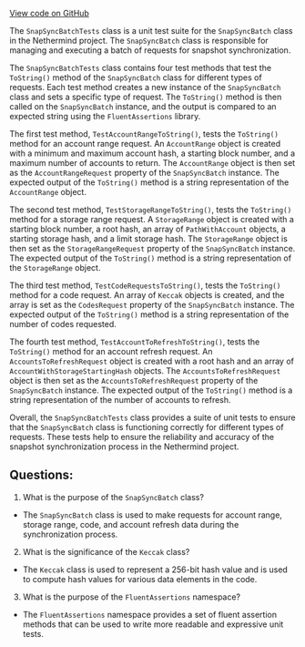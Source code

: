 [View code on GitHub](https://github.com/NethermindEth/nethermind/src/Nethermind/Nethermind.Synchronization.Test/SnapSync/SnapSyncBatchTests.cs)

The `SnapSyncBatchTests` class is a unit test suite for the `SnapSyncBatch` class in the Nethermind project. The `SnapSyncBatch` class is responsible for managing and executing a batch of requests for snapshot synchronization. 

The `SnapSyncBatchTests` class contains four test methods that test the `ToString()` method of the `SnapSyncBatch` class for different types of requests. Each test method creates a new instance of the `SnapSyncBatch` class and sets a specific type of request. The `ToString()` method is then called on the `SnapSyncBatch` instance, and the output is compared to an expected string using the `FluentAssertions` library.

The first test method, `TestAccountRangeToString()`, tests the `ToString()` method for an account range request. An `AccountRange` object is created with a minimum and maximum account hash, a starting block number, and a maximum number of accounts to return. The `AccountRange` object is then set as the `AccountRangeRequest` property of the `SnapSyncBatch` instance. The expected output of the `ToString()` method is a string representation of the `AccountRange` object.

The second test method, `TestStorageRangeToString()`, tests the `ToString()` method for a storage range request. A `StorageRange` object is created with a starting block number, a root hash, an array of `PathWithAccount` objects, a starting storage hash, and a limit storage hash. The `StorageRange` object is then set as the `StorageRangeRequest` property of the `SnapSyncBatch` instance. The expected output of the `ToString()` method is a string representation of the `StorageRange` object.

The third test method, `TestCodeRequestsToString()`, tests the `ToString()` method for a code request. An array of `Keccak` objects is created, and the array is set as the `CodesRequest` property of the `SnapSyncBatch` instance. The expected output of the `ToString()` method is a string representation of the number of codes requested.

The fourth test method, `TestAccountToRefreshToString()`, tests the `ToString()` method for an account refresh request. An `AccountsToRefreshRequest` object is created with a root hash and an array of `AccountWithStorageStartingHash` objects. The `AccountsToRefreshRequest` object is then set as the `AccountsToRefreshRequest` property of the `SnapSyncBatch` instance. The expected output of the `ToString()` method is a string representation of the number of accounts to refresh.

Overall, the `SnapSyncBatchTests` class provides a suite of unit tests to ensure that the `SnapSyncBatch` class is functioning correctly for different types of requests. These tests help to ensure the reliability and accuracy of the snapshot synchronization process in the Nethermind project.
## Questions: 
 1. What is the purpose of the `SnapSyncBatch` class?
- The `SnapSyncBatch` class is used to make requests for account range, storage range, code, and account refresh data during the synchronization process.

2. What is the significance of the `Keccak` class?
- The `Keccak` class is used to represent a 256-bit hash value and is used to compute hash values for various data elements in the code.

3. What is the purpose of the `FluentAssertions` namespace?
- The `FluentAssertions` namespace provides a set of fluent assertion methods that can be used to write more readable and expressive unit tests.